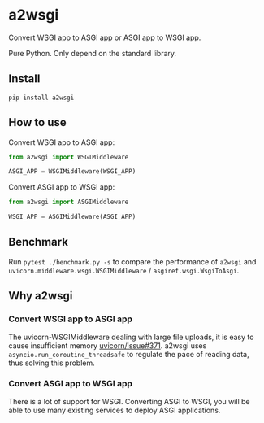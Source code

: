 # a2wsgi

Convert WSGI app to ASGI app or ASGI app to WSGI app.

Pure Python. Only depend on the standard library.

## Install

```
pip install a2wsgi
```

## How to use

Convert WSGI app to ASGI app:

```python
from a2wsgi import WSGIMiddleware

ASGI_APP = WSGIMiddleware(WSGI_APP)
```

Convert ASGI app to WSGI app:

```python
from a2wsgi import ASGIMiddleware

WSGI_APP = ASGIMiddleware(ASGI_APP)
```

## Benchmark

Run `pytest ./benchmark.py -s` to compare the performance of `a2wsgi` and `uvicorn.middleware.wsgi.WSGIMiddleware` / `asgiref.wsgi.WsgiToAsgi`.

## Why a2wsgi

### Convert WSGI app to ASGI app

The uvicorn-WSGIMiddleware dealing with large file uploads, it is easy to cause insufficient memory [uvicorn/issue#371](https://github.com/encode/uvicorn/issues/371). a2wsgi uses `asyncio.run_coroutine_threadsafe` to regulate the pace of reading data, thus solving this problem.

### Convert ASGI app to WSGI app
There is a lot of support for WSGI. Converting ASGI to WSGI, you will be able to use many existing services to deploy ASGI applications.
